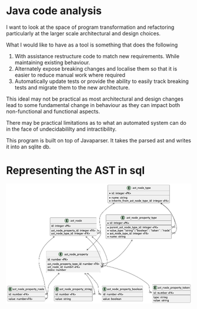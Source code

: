 # Java code analysis

I want to look at the space of program transformation and refactoring particularly at the larger scale architectural and design choices.

What I would like to have as a tool is something that does the following

1. With assistance restructure code to match new requirements. While maintaining existing behaviour.
2. Alternately expose breaking changes and localise them so that it is easier to reduce manual work where required
3. Automatically update tests or provide the ability to easily track breaking tests and migrate them to the new architecture.

This ideal may not be practical as most architectural and design changes lead to some fundamental change in behaviour as they can impact both non-functional and functional aspects.

There may be practical limitations as to what an automated system can do in the face of undecidabililty and intractibility.

This program is built on top of Javaparser. It takes the parsed ast and writes it into an sqlite db.

# Representing the AST in sql
![image](./docs/files/ast-schema.png)
